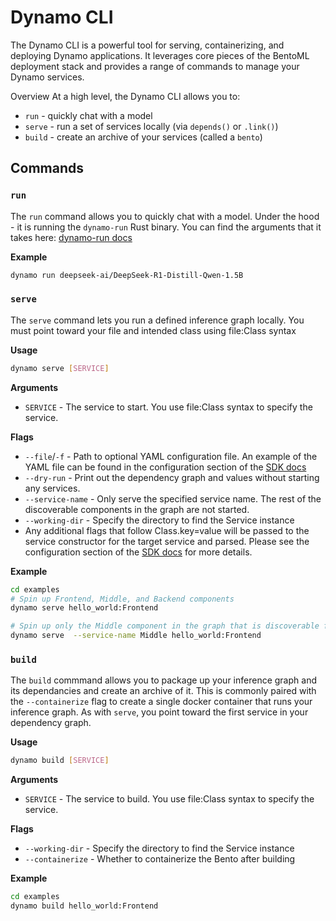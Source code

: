 # Dynamo CLI
The Dynamo CLI is a powerful tool for serving, containerizing, and deploying Dynamo applications. It leverages core pieces of the BentoML deployment stack and provides a range of commands to manage your Dynamo services.

Overview
At a high level, the Dynamo CLI allows you to:
- `run` - quickly chat with a model
- `serve` - run a set of services locally (via `depends()` or `.link()`)
- `build` - create an archive of your services (called a `bento`)

## Commands

### `run`

The `run` command allows you to quickly chat with a model. Under the hood - it is running the `dynamo-run` Rust binary. You can find the arguments that it takes here: [dynamo-run docs](dynamo_run.md)

**Example**
```bash
dynamo run deepseek-ai/DeepSeek-R1-Distill-Qwen-1.5B
```

### `serve`

The `serve` command lets you run a defined inference graph locally. You must point toward your file and intended class using file:Class syntax

**Usage**
```bash
dynamo serve [SERVICE]
```

**Arguments**
- `SERVICE` - The service to start. You use file:Class syntax to specify the service.

**Flags**
- `--file`/`-f` - Path to optional YAML configuration file. An example of the YAML file can be found in the configuration section of the [SDK docs](../API/sdk.md)
- `--dry-run` - Print out the dependency graph and values without starting any services.
- `--service-name` - Only serve the specified service name. The rest of the discoverable components in the graph are not started.
- `--working-dir` - Specify the directory to find the Service instance
- Any additional flags that follow Class.key=value will be passed to the service constructor for the target service and parsed. Please see the configuration section of the [SDK docs](../API/sdk.md) for more details.

**Example**
```bash
cd examples
# Spin up Frontend, Middle, and Backend components
dynamo serve hello_world:Frontend

# Spin up only the Middle component in the graph that is discoverable from the Frontend service
dynamo serve  --service-name Middle hello_world:Frontend
```

### `build`

The `build` commmand allows you to package up your inference graph and its dependancies and create an archive of it. This is commonly paired with the `--containerize` flag to create a single docker container that runs your inference graph. As with `serve`, you point toward the first service in your dependency graph.

**Usage**
```bash
dynamo build [SERVICE]
```

**Arguments**
- `SERVICE` - The service to build. You use file:Class syntax to specify the service.

**Flags**
- `--working-dir` - Specify the directory to find the Service instance
- `--containerize` - Whether to containerize the Bento after building

**Example**
```bash
cd examples
dynamo build hello_world:Frontend
```

